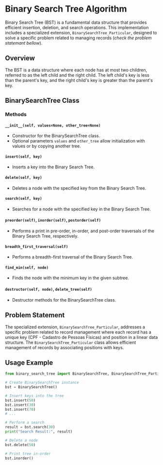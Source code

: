 # Binary Search Tree Algorithm

Binary Search Tree (BST) is a fundamental data structure that provides efficient insertion, deletion, and search operations. This implementation includes a specialized extension, `BinarySearchTree_Particular`, designed to solve a specific problem related to managing records (*check the problem statemant bellow*).

## Overview

The BST is a data structure where each node has at most two children, referred to as the left child and the right child. The left child's key is less than the parent's key, and the right child's key is greater than the parent's key.

## BinarySearchTree Class

### Methods

#### `__init__(self, values=None, other_tree=None)`

- Constructor for the BinarySearchTree class.
- Optional parameters `values` and `other_tree` allow initialization with values or by copying another tree.

#### `insert(self, key)`

- Inserts a key into the Binary Search Tree.

#### `delete(self, key)`

- Deletes a node with the specified key from the Binary Search Tree.

#### `search(self, key)`

- Searches for a node with the specified key in the Binary Search Tree.

#### `preorder(self)`, `inorder(self)`, `postorder(self)`

- Performs a print in pre-order, in-order, and post-order traversals of the Binary Search Tree, respectively.

#### `breadth_first_traversal(self)`

- Performs a breadth-first traversal of the Binary Search Tree.

#### `find_min(self, node)`

- Finds the node with the minimum key in the given subtree.

#### `destructor(self, node)`, `delete_tree(self)`

- Destructor methods for the BinarySearchTree class.

## Problem Statement

The specialized extension, `BinarySearchTree_Particular`, addresses a specific problem related to record management where each record has a unique key (CPF - Cadastro de Pessoas Físicas) and position in a linear data structure. The `BinarySearchTree_Particular` class allows efficient management of records by associating positions with keys.

## Usage Example

```python
from binary_search_tree import BinarySearchTree, BinarySearchTree_Particular

# Create BinarySearchTree instance
bst = BinarySearchTree()

# Insert keys into the tree
bst.insert(50)
bst.insert(30)
bst.insert(70)
# ...

# Perform a search
result = bst.search(30)
print("Search Result:", result)

# Delete a node
bst.delete(50)

# Print tree in-order
bst.inorder()
